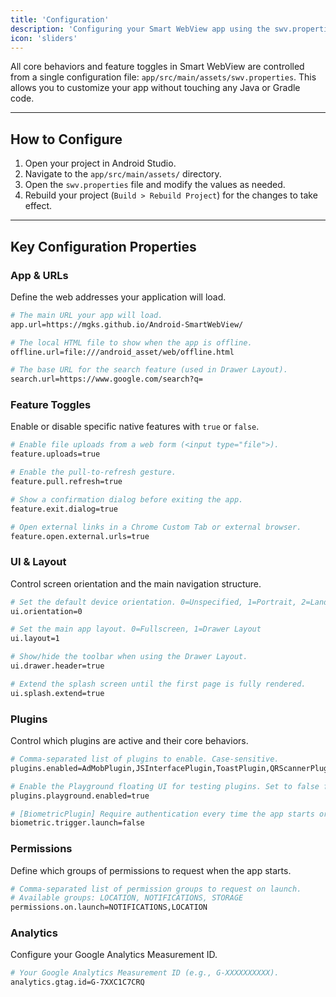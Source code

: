 ```yaml
---
title: 'Configuration'
description: 'Configuring your Smart WebView app using the swv.properties file.'
icon: 'sliders'
---
```


All core behaviors and feature toggles in Smart WebView are controlled from a single configuration file: `app/src/main/assets/swv.properties`. This allows you to customize your app without touching any Java or Gradle code.

---

## How to Configure

1.  Open your project in Android Studio.
2.  Navigate to the `app/src/main/assets/` directory.
3.  Open the `swv.properties` file and modify the values as needed.
4.  Rebuild your project (`Build > Rebuild Project`) for the changes to take effect.

---

## Key Configuration Properties

### App & URLs
Define the web addresses your application will load.
```bash
# The main URL your app will load.
app.url=https://mgks.github.io/Android-SmartWebView/

# The local HTML file to show when the app is offline.
offline.url=file:///android_asset/web/offline.html

# The base URL for the search feature (used in Drawer Layout).
search.url=https://www.google.com/search?q=
```

### Feature Toggles
Enable or disable specific native features with `true` or `false`.
```bash
# Enable file uploads from a web form (<input type="file">).
feature.uploads=true

# Enable the pull-to-refresh gesture.
feature.pull.refresh=true

# Show a confirmation dialog before exiting the app.
feature.exit.dialog=true

# Open external links in a Chrome Custom Tab or external browser.
feature.open.external.urls=true
```

### UI & Layout
Control screen orientation and the main navigation structure.
```bash
# Set the default device orientation. 0=Unspecified, 1=Portrait, 2=Landscape
ui.orientation=0

# Set the main app layout. 0=Fullscreen, 1=Drawer Layout
ui.layout=1

# Show/hide the toolbar when using the Drawer Layout.
ui.drawer.header=true

# Extend the splash screen until the first page is fully rendered.
ui.splash.extend=true
```

### Plugins
Control which plugins are active and their core behaviors.
```bash
# Comma-separated list of plugins to enable. Case-sensitive.
plugins.enabled=AdMobPlugin,JSInterfacePlugin,ToastPlugin,QRScannerPlugin,BiometricPlugin,ImageCompressionPlugin

# Enable the Playground floating UI for testing plugins. Set to false for production.
plugins.playground.enabled=true

# [BiometricPlugin] Require authentication every time the app starts or resumes.
biometric.trigger.launch=false
```

### Permissions
Define which groups of permissions to request when the app starts.
```bash
# Comma-separated list of permission groups to request on launch.
# Available groups: LOCATION, NOTIFICATIONS, STORAGE
permissions.on.launch=NOTIFICATIONS,LOCATION
```

### Analytics
Configure your Google Analytics Measurement ID.
```bash
# Your Google Analytics Measurement ID (e.g., G-XXXXXXXXXX).
analytics.gtag.id=G-7XXC1C7CRQ
```